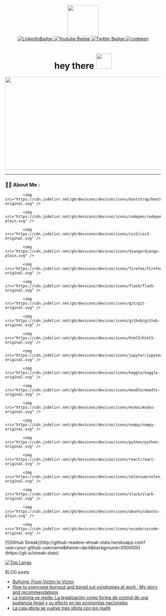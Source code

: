 <div id="header" align="center">
  
  <img src="https://sahvsergio.github.io/assets/images/sahvsergio.svg" width="100">

</div>
<div id="badges" align="center">
  
  <a href="https://www.linkedin.com/in/sergioandresherreravelasquez/">
    <img src="https://img.shields.io/badge/LinkedIn-blue?style=for-the-badge&logo=linkedin&logoColor=white"" alt="LinkedInBadge"/>
  </a>
  <a href="https://www.youtube.com/channel/UCHCa8wW5XU6hK08pdhDreug">
    <img src="https://img.shields.io/badge/YouTube-red?style=for-the-badge&logo=youtube&logoColor=white" alt="Youtube Badge"/>
  </a>
  <a href="https://twitter.com/sahvsergio">
    <img src="https://img.shields.io/badge/Twitter-blue?style=for-the-badge&logo=twitter&logoColor=white" alt="Twitter Badge"/>
  </a>
   <a href="https://twitter.com/sahvsergio">
    <img src="https://img.shields.io/badge/codepenblack?style=for-the-badge&logo=codepen&logoColor=black" alt="codepen"/>
  </a>
          
</div>



<h1 align="center">
  hey there
  <img src="https://media.giphy.com/media/v7WM6sLcnGIc8/giphy.gif" width="50px"/>
</h1>


<div align="center">
  <img src="https://cdn.pixabay.com/photo/2016/09/08/04/12/programmer-1653351_960_720.png" width="600" height="300"/>
</div>


---

### :man_technologist: About Me :


<div>

            
            <img src="https://cdn.jsdelivr.net/gh/devicons/devicon/icons/bootstrap/bootstrap-original.svg" />
          
            <img src="https://cdn.jsdelivr.net/gh/devicons/devicon/icons/codepen/codepen-plain.svg" />
            
            <img src="https://cdn.jsdelivr.net/gh/devicons/devicon/icons/css3/css3-original.svg" />
            
            <img src="https://cdn.jsdelivr.net/gh/devicons/devicon/icons/django/django-plain.svg" />
          
            <img src="https://cdn.jsdelivr.net/gh/devicons/devicon/icons/firefox/firefox-original.svg" />
          
            <img src="https://cdn.jsdelivr.net/gh/devicons/devicon/icons/flask/flask-original.svg" />
          
            <img src="https://cdn.jsdelivr.net/gh/devicons/devicon/icons/git/git-original.svg" />
          
            <img src="https://cdn.jsdelivr.net/gh/devicons/devicon/icons/github/github-original.svg" />
          
            <img src="https://cdn.jsdelivr.net/gh/devicons/devicon/icons/html5/html5-original.svg" />
          
            <img src="https://cdn.jsdelivr.net/gh/devicons/devicon/icons/jupyter/jupyter-original.svg" />
          
            <img src="https://cdn.jsdelivr.net/gh/devicons/devicon/icons/kaggle/kaggle-original.svg" />
          
            <img src="https://cdn.jsdelivr.net/gh/devicons/devicon/icons/moodle/moodle-original.svg" />
            
            <img src="https://cdn.jsdelivr.net/gh/devicons/devicon/icons/msdos/msdos-original.svg" />
          
            <img src="https://cdn.jsdelivr.net/gh/devicons/devicon/icons/numpy/numpy-original.svg" />
          
            <img src="https://cdn.jsdelivr.net/gh/devicons/devicon/icons/python/python-original.svg" />
          
            <img src="https://cdn.jsdelivr.net/gh/devicons/devicon/icons/react/react-original.svg" />
          
            <img src="https://cdn.jsdelivr.net/gh/devicons/devicon/icons/selenium/selenium-original.svg" />
          
            <img src="https://cdn.jsdelivr.net/gh/devicons/devicon/icons/slack/slack-original.svg" />
          
            <img src="https://cdn.jsdelivr.net/gh/devicons/devicon/icons/ubuntu/ubuntu-plain.svg" />
          
            <img src="https://cdn.jsdelivr.net/gh/devicons/devicon/icons/vscode/vscode-original.svg" />
          
          
          
            
          
          
</div>



<div id='stats'>
[![GitHub Streak](http://github-readme-streak-stats.herokuapp.com?user=your-github-username&theme=dark&background=000000)](https://git.io/streak-stats)


[![Top Langs](https://github-readme-stats.vercel.app/api/top-langs/?username=sahvsergio&layout=compact&theme=vision-friendly-dark)](https://github.com/anuraghazra/github-readme-stats)



BLOG posts
<!-- BLOG-POST-LIST:START -->
- [Bullying: From Victim to Victor](https://sahvsergio.blogspot.com/2023/03/bullying-from-victim-to-victor.html)
- [How to  overcome burnout and bored out syndromes at work : My story and recommendations](https://sahvsergio.blogspot.com/2019/12/how-to-overcome-burnout-and-bored-out.html)
- [La historia se repite: La legalización como forma de control de una sustancia ilegal  y su efecto en las economías nacionales](https://sahvsergio.blogspot.com/2015/06/la-historia-se-repite-la-legalizacion.html)
- [La caja idiota se vuelve más idiota con los realiti](https://sahvsergio.blogspot.com/2012/10/la-caja-idiota-se-vuelve-mas-idiota-con.html)
<!-- BLOG-POST-LIST:END -->

